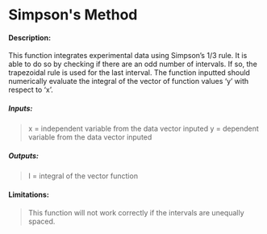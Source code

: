 # Simpson's Method
#### Description:
This function integrates experimental data using Simpson’s 1/3 rule. It is able to do so by checking if there are an odd number of intervals. If so, the trapezoidal rule is used for the last interval. The function inputted should numerically evaluate the integral of the vector of function values ‘y’ with respect to ‘x’.

##### *Inputs:*
>x = independent variable from the data vector inputed
>y = dependent variable from the data vector inputed
 
##### *Outputs:*
>I = integral of the vector function

#### Limitations:
>This function will not work correctly if the intervals are unequally spaced.
